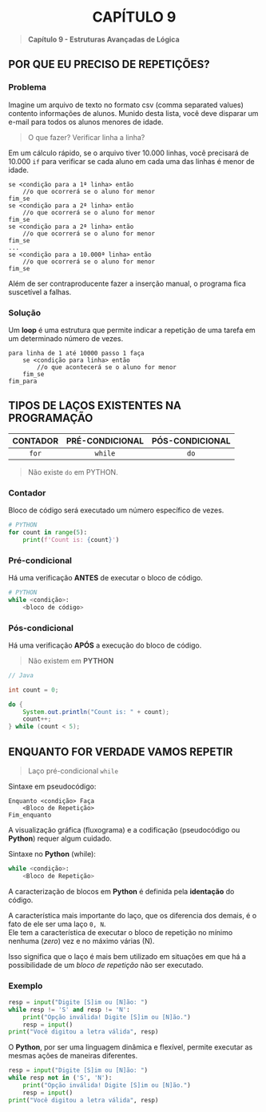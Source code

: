 <h1 align=center>CAPÍTULO 9</h1>

>**Capítulo 9 - Estruturas Avançadas de Lógica**

## POR QUE EU PRECISO DE REPETIÇÕES?

### Problema

Imagine um arquivo de texto no formato csv (comma separated values) contento informações de alunos. Munido desta lista, você deve disparar um e-mail para todos os alunos menores de idade.

>O que fazer? Verificar linha a linha?

Em um cálculo rápido, se o arquivo tiver 10.000 linhas, você precisará de 10.000 `if` para verificar se cada aluno em cada uma das linhas é menor de idade.

```
se <condição para a 1ª linha> então
    //o que ocorrerá se o aluno for menor
fim_se
se <condição para a 2ª linha> então
    //o que ocorrerá se o aluno for menor
fim_se
se <condição para a 2ª linha> então
    //o que ocorrerá se o aluno for menor
fim_se
...
se <condição para a 10.000ª linha> então
    //o que ocorrerá se o aluno for menor
fim_se
```

Além de ser contraproducente fazer a inserção manual, o programa fica suscetível a falhas.

### Solução

Um **loop** é uma estrutura que permite indicar a repetição de uma tarefa em um determinado número de vezes.

```
para linha de 1 até 10000 passo 1 faça
    se <condição para linha> então
        //o que acontecerá se o aluno for menor
    fim_se
fim_para
```

## TIPOS DE LAÇOS EXISTENTES NA PROGRAMAÇÃO

| CONTADOR | PRÉ-CONDICIONAL | PÓS-CONDICIONAL |
|:--------:|:---------------:|:---------------:|
|  `for`   |     `while`     |      `do`       |

> Não existe `do` em PYTHON.

### Contador

Bloco de código será executado um número específico de vezes.

```Python
# PYTHON
for count in range(5):
    print(f'Count is: {count}')
```

### Pré-condicional

Há uma verificação **ANTES** de executar o bloco de código.

```Python
# PYTHON
while <condição>:
    <bloco de código>
```

### Pós-condicional

Há uma verificação **APÓS** a execução do bloco de código.

>Não existem em **PYTHON**

```Java
// Java

int count = 0;

do {
    System.out.println("Count is: " + count);
    count++;
} while (count < 5);
```

## ENQUANTO FOR VERDADE VAMOS REPETIR

>Laço pré-condicional `while`

Sintaxe em pseudocódigo:

```
Enquanto <condição> Faça
    <Bloco de Repetição>
Fim_enquanto
```

A visualização gráfica (fluxograma) e a codificação (pseudocódigo ou **Python**) requer algum cuidado.

Sintaxe no **Python** (while):

```Python
while <condição>:
    <Bloco de Repetição>
```

A caracterização de blocos em **Python** é definida pela **identação** do código.

A característica mais importante do laço, que os diferencia dos demais, é o fato de ele ser uma laço ``0, N``.<br>Ele tem a característica de executar o bloco de repetição no mínimo nenhuma (*zero*) vez e no máximo várias (N).

Isso significa que o laço é mais bem utilizado em situações em que há a possibilidade de um *bloco de repetição* não ser executado.

### Exemplo

```Python
resp = input("Digite [S]im ou [N]ão: ")
while resp != 'S' and resp != 'N':
    print("Opção inválida! Digite [S]im ou [N]ão.")
    resp = input()
print("Você digitou a letra válida", resp)
```

O **Python**, por ser uma linguagem dinâmica e flexível, permite executar as mesmas ações de maneiras diferentes.

```Python
resp = input("Digite [S]im ou [N]ão: ")
while resp not in ('S', 'N'):
    print("Opção inválida! Digite [S]im ou [N]ão.")
    resp = input()
print("Você digitou a letra válida", resp)
```